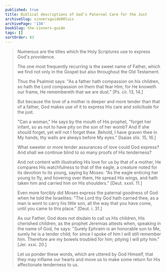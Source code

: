 ```yaml
---
published: true
title: Biblical descriptions of God’s Paternal Care for the Just
archiveSlug: sinnersguide00luis
archivePage: '134'
bookSlug: the-sinners-guide
tags: []
sortOrder: 83
---
```


> Numerous are the titles which the Holy Scriptures use to express God's providence.
> 
> The one most frequently recurring is the sweet name of Father, which we find not only in the Gospel but also throughout the Old Testament.
> 
> Thus the Psalmist says: "As a father hath compassion on his children, so hath the Lord compassion on them that fear Him; for He knoweth our frame, He remembereth that we are dust." [Ps. cii. 13, 14.]
> 
> But because the love of a mother is deeper and more tender than that of a father, God makes use of it to express His care and solicitude for the just.
> 
> "Can a woman," He says by the mouth of His prophet, "forget her infant, so as not to have pity on the son of her womb? And if she should forget, yet will not I forget thee. Behold, I have graven thee in My hands; thy walls are always before My eyes." [Isaias xlix. 15, 16.]
> 
> What sweeter or more tender assurances of love could God express? And shall we continue blind to so many proofs of His tenderness?
> 
> And not content with illustrating His love for us by that of a mother, He compares His watchfulness to that of the eagle, a creature noted for its devotion to its young, saying by Moses: "As the eagle enticing her young to fly, and hovering over them, He spread His wings, and hath taken him and carried him on His shoulders." [Deut. xxxii. 11.]
> 
> Even more forcibly did Moses express the paternal goodness of God when he told the Israelites: "The Lord thy God hath carried thee, as a man is wont to carry his little son, all the way that you have come, until you came to this place." [Deut. i. 31.]
> 
> As our Father, God does not disdain to call us His children, His cherished children, as the prophet Jeremias attests when, speaking in the name of God, he says: "Surely Ephraim is an honorable son to Me, surely he is a tender child; for since I spoke of him I will still remember him. Therefore are my bowels troubled for him; pitying I will pity him." [Jer. xxxi. 20.]
> 
> Let us ponder these words, which are uttered by God Himself, that they may inflame our hearts and move us to make some return for His affectionate tenderness to us.
